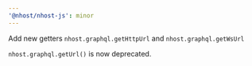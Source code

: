 ```yaml
---
'@nhost/nhost-js': minor
---
```


Add new getters `nhost.graphql.getHttpUrl` and `nhost.graphql.getWsUrl`

`nhost.graphql.getUrl()` is now deprecated.
